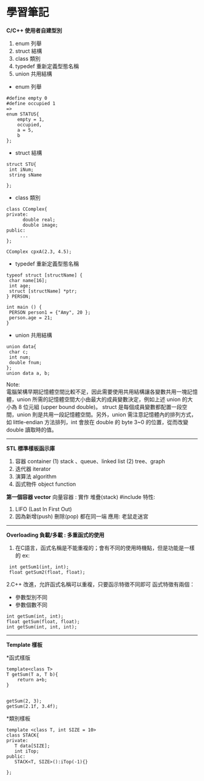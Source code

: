 # 學習筆記
 
**C/C++ 使用者自建型別**
1. enum 列舉
2. struct 結構
3. class 類別
4. typedef 重新定義型態名稱
5. union 共用結構
 * enum 列舉
```
#define empty 0
#define occupied 1
=>
enum STATUS{
	empty = 1,        
	occupied,
	a = 5,
	b   
};
```
* struct 結構

```
struct STU{
 int iNum;
 string sName

};
```
* class 類別
```
class CComplex{
private:
      double real;
      double image;
public:
     ...
};

CComplex cpxA(2.3, 4.5);
```
* typedef 重新定義型態名稱
```
typeof struct [structName] {
 char name[16];
 int age;
 struct [structName] *ptr;
} PERSON;

int main () {
 PERSON person1 = {"Amy", 20 };
 person.age = 21;
}
```
*  union 共用結構
```
union data{
 char c;
 int num;
 double fnum;
};
union data a, b;
```
Note:  
電腦架構早期記憶體空間比較不足，因此需要使用共用結構讓各變數共用一塊記憶體，union 所需的記憶體空間大小由最大的成員變數決定，例如上述 union 的大小為 8 位元組 (upper bound double)。
struct 是每個成員變數都配置一段空間，union 則是共用一段記憶體空間。另外，union 需注意記憶體內的排列方式，如 little-endian 方法排列，int 會放在 double 的 byte 3~0 的位置，從而改變 double 讀取時的值。

---------------------------- 
**STL 標準樣板函示庫**
1. 容器 container
   (1) stack 、queue、linked list
   (2) tree、graph
2. 迭代器 iterator
3. 演算法  algorithm
4. 函式物件  object function

**第一個容器 vector**
向量容器 : 實作 堆疊(stack)
#include <vector>
特性:
   1) LIFO (Last In First Out)
   2) 因為新增(push) 刪除(pop) 都在同一端
應用:
   老鼠走迷宮

-----------------------------
 
 **Overloading 負載/多載 : 多重函式的使用**
1. 在C語言，函式名稱是不能重複的；會有不同的使用時機點，但是功能是一樣的
 ex: 
 ```
  int getSum1(int, int);
  float getSum2(float, float);
 ```
  2.C++ 改進，允許函式名稱可以重複，只要函示特徵不同即可
           函式特徵有兩個：
   * 參數型別不同
   * 參數個數不同
 ```
 int getSum(int, int);
 float getSum(float, float);       
 int getSum(int, int, int);  
 ```
-----------------------------
**Template 樣板**
 
 *函式樣版
 ```
template<class T>
T getSum(T a, T b){
     return a+b;
}

 
getSum(2, 3);
getSum(2.1f, 3.4f);
 
 ```
 
 *類別樣板
 ```
template <class T, int SIZE = 10>
class STACK{
private:
	T data[SIZE];
	int iTop;
public:
	STACK<T, SIZE>():iTop(-1){}
	
};
```
